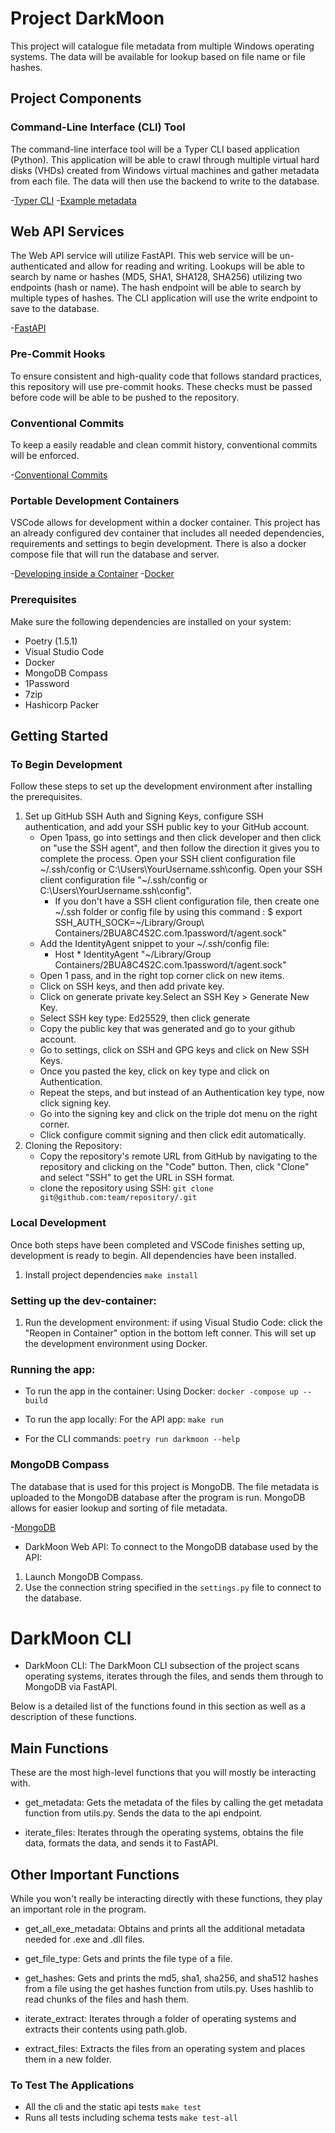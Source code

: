 # Project DarkMoon

This project will catalogue file metadata from multiple Windows operating systems. The data will be available for lookup based on file name or file hashes.

## Project Components

### Command-Line Interface (CLI) Tool

The command-line interface tool will be a Typer CLI based application (Python). This application will be able to crawl through multiple virtual hard disks (VHDs) created from Windows virtual machines and gather metadata from each file. The data will then use the backend to write to the database.

-[Typer CLI](https://typer.tiangolo.com) -[Example metadata](https://www.virustotal.com/gui/file/79bd6ba26c844639a596241f6a92fb453409738998ca60b79718534f3b0f9e65/details)


## Web API Services
The Web API service will utilize FastAPI. This web service will be un-authenticated and allow for reading and writing. Lookups will be able to search by name or hashes (MD5, SHA1, SHA128, SHA256) utilizing two endpoints (hash or name). The hash endpoint will be able to search by multiple types of hashes. The CLI application will use the write endpoint to save to the database.

-[FastAPI](https://fastapi.tiangolo.com)

### Pre-Commit Hooks

To ensure consistent and high-quality code that follows standard practices, this repository will use pre-commit hooks. These checks must be passed before code will be able to be pushed to the repository.

### Conventional Commits
To keep a easily readable and clean commit history, conventional commits will be enforced.

-[Conventional Commits](https://www.conventionalcommits.org/en/v1.0.0/)

### Portable Development Containers

VSCode allows for development within a docker container. This project has an already configured dev container that includes all needed dependencies, requirements and settings to begin development. There is also a docker compose file that will run the database and server.

-[Developing inside a Container](https://code.visualstudio.com/docs/remote/containers) -[Docker](https://www.docker.com/)


### Prerequisites

Make sure the following dependencies are installed on your system:
- Poetry (1.5.1)
- Visual Studio Code
- Docker
- MongoDB Compass
- 1Password
- 7zip
- Hashicorp Packer


## Getting Started

### To Begin Development
Follow these steps to set up the development environment after installing the prerequisites.
1. Set up GitHub SSH Auth and Signing Keys, configure SSH authentication, and add your SSH public key to your GitHub account.
    - Open 1pass, go into settings and then click developer and then click on "use the SSH agent", and then follow the direction it gives you to complete the process. Open your SSH client configuration file \~/.ssh/config or C:\Users\YourUsername.ssh\config.
    Open your SSH client configuration file "~/.ssh/config or C:\Users\YourUsername\.ssh\config".
        - If you don't have a SSH client configuration file, then create one \~/.ssh folder or config file by using this command :
       $ export SSH_AUTH_SOCK=~/Library/Group\ Containers/2BUA8C4S2C.com.1password/t/agent.sock"
    - Add the IdentityAgent snippet to your ~/.ssh/config file:
        - Host *
            IdentityAgent "~/Library/Group Containers/2BUA8C4S2C.com.1password/t/agent.sock"
    - Open 1 pass, and in the right top corner click on new items.
    - Click on SSH keys, and then add private key.
    - Click on generate private key.Select an SSH Key > Generate New Key.
    - Select SSH key type: Ed25529, then click generate
    - Copy the public key that was generated and go to your github account.
    - Go to settings, click on SSH and GPG keys and click on New SSH Keys.
    - Once you pasted the key, click on key type and click on Authentication.
    - Repeat the steps, and but instead of an Authentication key type, now click signing key.
    - Go into the signing key and click on the triple dot menu on the right corner.
    - Click configure commit signing and then click edit automatically.
2. Cloning the Repository:
    - Copy the repository's remote URL from GitHub by navigating to the repository and clicking on the "Code" button. Then, click "Clone" and select "SSH" to get the URL in SSH format.
    - clone the repository using SSH:
        `git clone git@github.com:team/repository/.git`


### Local Development

Once both steps have been completed and VSCode finishes setting up, development is ready to begin. All dependencies have been installed.
1. Install project dependencies
    `make install`


### Setting up the dev-container:

1. Run the development environment:
    if using Visual Studio Code: click the "Reopen in Container" option in the bottom left conner. This will set up the development environment using Docker.

### Running the app:

- To run the app in the container:
Using Docker:
    `docker -compose up --build`

- To run the app locally:
For the API app:
    `make run`

- For the CLI commands:
    `poetry run darkmoon --help`

### MongoDB Compass

The database that is used for this project is MongoDB. The file metadata is uploaded to the MongoDB database after the program is run. MongoDB allows for easier lookup and sorting of file metadata.

-[MongoDB](https://www.mongodb.com)

- DarkMoon Web API:
To connect to the MongoDB database used by the API:
1. Launch MongoDB Compass.
2. Use the connection string specified in the `settings.py` file to connect to the database.


# DarkMoon CLI

- DarkMoon CLI:
The DarkMoon CLI subsection of the project scans operating systems, iterates through the files, and sends them through to MongoDB via FastAPI.

Below is a detailed list of the functions found in this section as well as a description of these functions.

## Main Functions
These are the most high-level functions that you will mostly be interacting with.

- get_metadata: Gets the metadata of the files by calling the get metadata function from utils.py. Sends the data to the api endpoint.

- iterate_files: Iterates through the operating systems, obtains the file data, formats the data, and sends it to FastAPI.

## Other Important Functions

While you won't really be interacting directly with these functions, they play an important role in the program.

- get_all_exe_metadata: Obtains and prints all the additional metadata needed for .exe and .dll files.

- get_file_type: Gets and prints the file type of a file.

- get_hashes: Gets and prints the md5, sha1, sha256, and sha512 hashes from a file using the get hashes function from utils.py. Uses hashlib to read chunks of the files and hash them.

- iterate_extract: Iterates through a folder of operating systems and extracts their contents using path.glob.

- extract_files: Extracts the files from an operating system and places them in a new folder.

### To Test The Applications

- All the cli and the static api tests
    `make test`
- Runs all tests including schema tests
    `make test-all`
